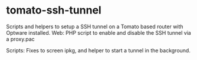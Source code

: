 # tomato-ssh-tunnel

Scripts and helpers to setup a SSH tunnel on a Tomato based router with Optware installed.
Web:
  PHP script to enable and disable the SSH tunnel via a proxy.pac
  
Scripts:
  Fixes to screen ipkg, and helper to start a tunnel in the background.
